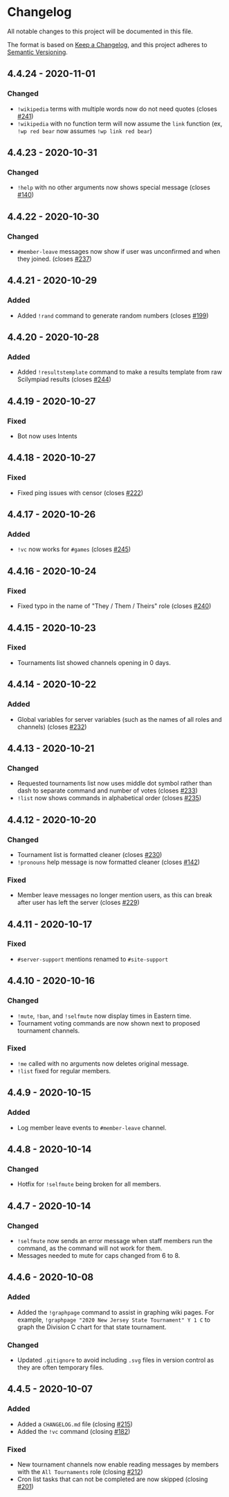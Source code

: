 # Changelog

All notable changes to this project will be documented in this file.

The format is based on [Keep a Changelog](https://keepachangelog.com/en/1.0.0/),
and this project adheres to [Semantic Versioning](https://semver.org/spec/v2.0.0.html).

## 4.4.24 - 2020-11-01
### Changed
* `!wikipedia` terms with multiple words now do not need quotes (closes [#241](https://github.com/cbrxyz/pi-bot/issues/241))
* `!wikipedia` with no function term will now assume the `link` function (ex, `!wp red bear` now assumes `!wp link red bear`)

## 4.4.23 - 2020-10-31
### Changed
* `!help` with no other arguments now shows special message (closes [#140](https://github.com/cbrxyz/pi-bot/issues/140))

## 4.4.22 - 2020-10-30
### Changed
* `#member-leave` messages now show if user was unconfirmed and when they joined. (closes [#237](https://github.com/cbrxyz/pi-bot/issues/237))

## 4.4.21 - 2020-10-29
### Added
* Added `!rand` command to generate random numbers (closes [#199](https://github.com/cbrxyz/pi-bot/issues/199))

## 4.4.20 - 2020-10-28
### Added
* Added `!resultstemplate` command to make a results template from raw Scilympiad results (closes [#244](https://github.com/cbrxyz/pi-bot/issues/244))

## 4.4.19 - 2020-10-27
### Fixed
* Bot now uses Intents

## 4.4.18 - 2020-10-27
### Fixed
* Fixed ping issues with censor (closes [#222](https://github.com/cbrxyz/pi-bot/issues/222))

## 4.4.17 - 2020-10-26
### Added
* `!vc` now works for `#games` (closes [#245](https://github.com/cbrxyz/pi-bot/issues/245))

## 4.4.16 - 2020-10-24
### Fixed
* Fixed typo in the name of "They / Them / Theirs" role (closes [#240](https://github.com/cbrxyz/pi-bot/issues/240))

## 4.4.15 - 2020-10-23
### Fixed
* Tournaments list showed channels opening in 0 days.

## 4.4.14 - 2020-10-22
### Added
* Global variables for server variables (such as the names of all roles and channels) (closes [#232](https://github.com/cbrxyz/pi-bot/issues/232))

## 4.4.13 - 2020-10-21
### Changed
* Requested tournaments list now uses middle dot symbol rather than dash to separate command and number of votes (closes [#233](https://github.com/cbrxyz/pi-bot/issues/233))
* `!list` now shows commands in alphabetical order (closes [#235](https://github.com/cbrxyz/pi-bot/issues/235))

## 4.4.12 - 2020-10-20
### Changed
* Tournament list is formatted cleaner (closes [#230](https://github.com/cbrxyz/pi-bot/issues/230))
* `!pronouns` help message is now formatted cleaner (closes [#142](https://github.com/cbrxyz/pi-bot/issues/142))

### Fixed
* Member leave messages no longer mention users, as this can break after user has left the server (closes [#229](https://github.com/cbrxyz/pi-bot/issues/229))

## 4.4.11 - 2020-10-17
### Fixed
* `#server-support` mentions renamed to `#site-support`

## 4.4.10 - 2020-10-16
### Changed
* `!mute`, `!ban`, and `!selfmute` now display times in Eastern time.
* Tournament voting commands are now shown next to proposed tournament channels.

### Fixed
* `!me` called with no arguments now deletes original message.
* `!list` fixed for regular members.

## 4.4.9 - 2020-10-15
### Added
* Log member leave events to `#member-leave` channel.

## 4.4.8 - 2020-10-14
### Changed
* Hotfix for `!selfmute` being broken for all members.

## 4.4.7 - 2020-10-14
### Changed
* `!selfmute` now sends an error message when staff members run the command, as the command will not work for them.
* Messages needed to mute for caps changed from 6 to 8.

## 4.4.6 - 2020-10-08
### Added
* Added the `!graphpage` command to assist in graphing wiki pages. For example, `!graphpage "2020 New Jersey State Tournament" Y 1 C` to graph the Division C chart for that state tournament.

### Changed
* Updated `.gitignore` to avoid including `.svg` files in version control as they are often temporary files.

## 4.4.5 - 2020-10-07
### Added
* Added a `CHANGELOG.md` file (closing [#215](https://github.com/cbrxyz/pi-bot/issues/215))
* Added the `!vc` command (closing [#182](https://github.com/cbrxyz/pi-bot/issues/182))

### Fixed
* New tournament channels now enable reading messages by members with the `All Tournaments` role (closing [#212](https://github.com/cbrxyz/pi-bot/issues/212))
* Cron list tasks that can not be completed are now skipped (closing [#201](https://github.com/cbrxyz/pi-bot/issues/201))